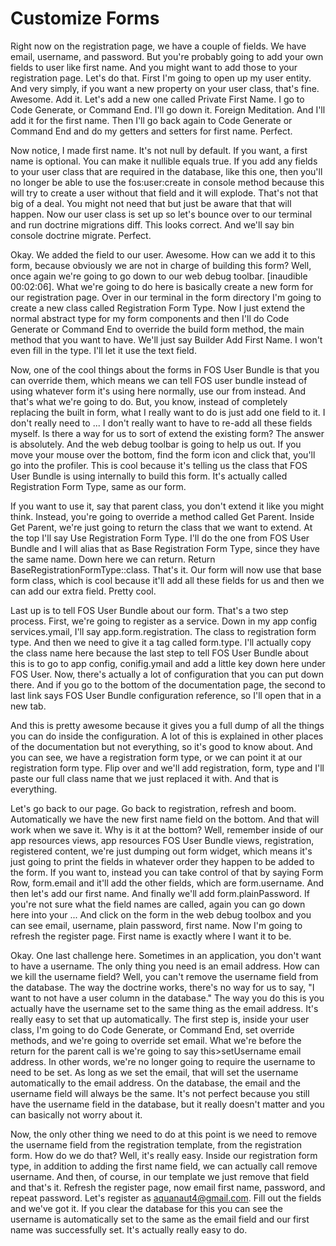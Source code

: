 # Customize Forms

Right now on the registration page, we have a couple of fields. We have email, username, and password. But you're probably going to add your own fields to user like first name. And you might want to add those to your registration page. Let's do that. First I'm going to open up my user entity. And very simply, if you want a new property on your user class, that's fine. Awesome. Add it. Let's add a new one called Private First Name. I go to Code Generate, or Command End. I'll go down it. Foreign Meditation. And I'll add it for the first name. Then I'll go back again to Code Generate or Command End and do my getters and setters for first name. Perfect.

Now notice, I made first name. It's not null by default. If you want, a first name is optional. You can make it nullible equals true. If you add any fields to your user class that are required in the database, like this one, then you'll no longer be able to use the fos:user:create in console method because this will try to create a user without that field and it will explode. That's not that big of a deal. You might not need that but just be aware that that will happen. Now our user class is set up so let's bounce over to our terminal and run doctrine migrations diff. This looks correct. And we'll say bin console doctrine migrate. Perfect.

Okay. We added the field to our user. Awesome. How can we add it to this form, because obviously we are not in charge of building this form? Well, once again we're going to go down to our web debug toolbar. [inaudible 00:02:06]. What we're going to do here is basically create a new form for our registration page. Over in our terminal in the form directory I'm going to create a new class called Registration Form Type. Now I just extend the normal abstract type for my form components and then I'll do Code Generate or Command End to override the build form method, the main method that you want to have. We'll just say Builder Add First Name. I won't even fill in the type. I'll let it use the text field.

Now, one of the cool things about the forms in FOS User Bundle is that you can override them, which means we can tell FOS user bundle instead of using whatever form it's using here normally, use our from instead. And that's what we're going to do. But, you know, instead of completely replacing the built in form, what I really want to do is just add one field to it. I don't really need to ... I don't really want to have to re-add all these fields myself. Is there a way for us to sort of extend the existing form? The answer is absolutely. And the web debug toolbar is going to help us out. If you move your mouse over the bottom, find the form icon and click that, you'll go into the profiler. This is cool because it's telling us the class that FOS User Bundle is using internally to build this form. It's actually called Registration Form Type, same as our form.

If you want to use it, say that parent class, you don't extend it like you might think. Instead, you're going to override a method called Get Parent. Inside Get Parent, we're just going to return the class that we want to extend. At the top I'll say Use Registration Form Type. I'll do the one from FOS User Bundle and I will alias that as Base Registration Form Type, since they have the same name. Down here we can return. Return BaseRegistrationFormType::class. That's it. Our form will now use that base form class, which is cool because it'll add all these fields for us and then we can add our extra field. Pretty cool.

Last up is to tell FOS User Bundle about our form. That's a two step process. First, we're going to register as a service. Down in my app config services.ymail, I'll say app.form.registration. The class to registration form type. And then we need to give it a tag called form.type. I'll actually copy the class name here because the last step to tell FOS User Bundle about this is to go to app config, conifig.ymail and add a little key down here under FOS User. Now, there's actually a lot of configuration that you can put down there. And if you go to the bottom of the documentation page, the second to last link says FOS User Bundle configuration reference, so I'll open that in a new tab.

And this is pretty awesome because it gives you a full dump of all the things you can do inside the configuration. A lot of this is explained in other places of the documentation but not everything, so it's good to know about. And you can see, we have a registration form type, or we can point it at our registration form type. Flip over and we'll add registration, form, type and I'll paste our full class name that we just replaced it with. And that is everything.

Let's go back to our page. Go back to registration, refresh and boom. Automatically we have the new first name field on the bottom. And that will work when we save it. Why is it at the bottom? Well, remember inside of our app resources views, app resources FOS User Bundle views, registration, registered content, we're just dumping out form widget, which means it's just going to print the fields in whatever order they happen to be added to the form. If you want to, instead you can take control of that by saying Form Row, form.email and it'll add the other fields, which are form.username. And then let's add our first name. And finally we'll add form.plainPassword. If you're not sure what the field names are called, again you can go down here into your ... And click on the form in the web debug toolbox and you can see email, username, plain password, first name. Now I'm going to refresh the register page. First name is exactly where I want it to be.

Okay. One last challenge here. Sometimes in an application, you don't want to have a username. The only thing you need is an email address. How can we kill the username field? Well, you can't remove the username field from the database. The way the doctrine works, there's no way for us to say, "I want to not have a user column in the database." The way you do this is you actually have the username set to the same thing as the email address. It's really easy to set that up automatically. The first step is, inside your user class, I'm going to do Code Generate, or Command End, set override methods, and we're going to override set email. What we're before the return for the parent call is we're going to say this>setUsername email address. In other words, we're no longer going to require the username to need to be set. As long as we set the email, that will set the username automatically to the email address. On the database, the email and the username field will always be the same. It's not perfect because you still have the username field in the database, but it really doesn't matter and you can basically not worry about it.

Now, the only other thing we need to do at this point is we need to remove the username field from the registration template, from the registration form. How do we do that? Well, it's really easy. Inside our registration form type, in addition to adding the first name field, we can actually call remove username. And then, of course, in our template we just remove that field and that's it. Refresh the register page, now email first name, password, and repeat password. Let's register as aquanaut4@gmail.com. Fill out the fields and we've got it. If you clear the database for this you can see the username is automatically set to the same as the email field and our first name was successfully set. It's actually really easy to do.
